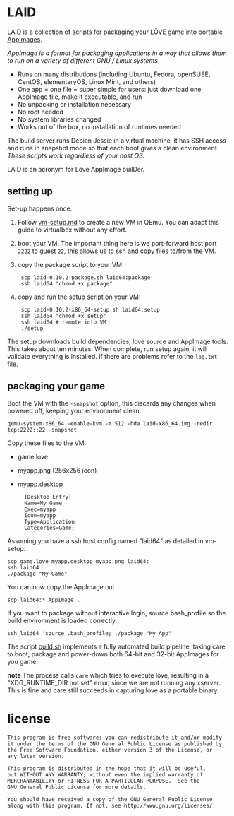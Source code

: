# LAID

LAID is a collection of scripts for packaging your L&Ouml;VE game into portable [AppImages](https://appimage.org/).

_AppImage is a format for packaging applications in a way that allows them to run on a variety of different GNU / Linux systems_

* Runs on many distributions (including Ubuntu, Fedora, openSUSE, CentOS, elementaryOS, Linux Mint, and others)
* One app = one file = super simple for users: just download one AppImage file, make it executable, and run
* No unpacking or installation necessary
* No root needed
* No system libraries changed
* Works out of the box, no installation of runtimes needed

The build server runs Debian Jessie in a virtual machine, it has SSH access and runs in snapshot mode so that each boot gives a clean environment. *These scripts work regardless of your host OS.*

LAID is an acronym for L&ouml;ve AppImage builDer.

## setting up

Set-up happens once.

1. Follow [vm-setup.md](vm-setup.md) to create a new VM in QEmu. You can adapt this guide to virtualbox without any effort.
1. boot your VM. The important thing here is we port-forward host port `2222` to guest `22`, this allows us to ssh and copy files to/from the VM.
1. copy the package script to your VM:

        scp laid-0.10.2-package.sh laid64:package
        ssh laid64 "chmod +x package"

1. copy and run the setup script on your VM:

        scp laid-0.10.2-x86_64-setup.sh laid64:setup
        ssh laid64 "chmod +x setup"
        ssh laid64 # remote into VM
        ./setup

The setup downloads build dependencies, love source and AppImage tools. This takes about ten minutes. When complete, run setup again, it will validate everything is installed. If there are problems refer to the `log.txt` file.

## packaging your game

Boot the VM with the `-snapshot` option, this discards any changes when powered off, keeping your environment clean.

    qemu-system-x86_64 -enable-kvm -m 512 -hda laid-x86_64.img -redir tcp:2222::22 -snapshot

Copy these files to the VM:

* game.love
* myapp.png (256x256 icon)
* myapp.desktop

        [Desktop Entry]
        Name=My Game
        Exec=myapp
        Icon=myapp
        Type=Application
        Categories=Game;

Assuming you have a ssh host config named "laid64" as detailed in vm-setup:

    scp game.love myapp.desktop myapp.png laid64:
    ssh laid64
    ./package "My Game"

You can now copy the AppImage out

    scp laid64:*.AppImage .

If you want to package without interactive login, source bash_profile so the build environment is loaded correctly:

    ssh laid64 'source .bash_profile; ./package "My App"'

The script [build.sh](build.sh) implements a fully automated build pipeline, taking care to boot, package and power-down both 64-bit and 32-bit AppImages for you game.

**note** The process calls `care` which tries to execute love, resulting in a "XDG_RUNTIME_DIR not set" error, since we are not running any xserver. This is fine and care still succeeds in capturing love as a portable binary.

# license

    This program is free software: you can redistribute it and/or modify
    it under the terms of the GNU General Public License as published by
    the Free Software Foundation, either version 3 of the License, or
    any later version.

    This program is distributed in the hope that it will be useful,
    but WITHOUT ANY WARRANTY; without even the implied warranty of
    MERCHANTABILITY or FITNESS FOR A PARTICULAR PURPOSE.  See the
    GNU General Public License for more details.

    You should have received a copy of the GNU General Public License
    along with this program. If not, see http://www.gnu.org/licenses/.

